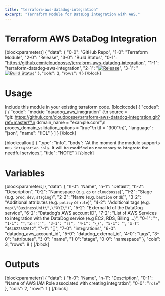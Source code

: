 ```yaml
---
title: "terraform-aws-datadog-integration"
excerpt: "Terraform Module for DataDog integration with AWS."
---
```

# Terraform AWS DataDog Integration
[block:parameters]
{
  "data": {
    "0-0": "GitHub Repo",
    "1-0": "Terraform Module",
    "2-0": "Release",
    "3-0": "Build Status",
    "0-1": "https://github.com/cloudposse/terraform-aws-datadog-integration",
    "1-1": "terraform-datadog-aws-integration",
    "2-1": "[![Release](https://img.shields.io/github/release/cloudposse/terraform-aws-datadog-integration.svg)](https://github.com/cloudposse/terraform-aws-datadog-integration/releases)",
    "3-1": "[![Build Status](https://travis-ci.org/cloudposse/terraform-datadog-aws-integration.svg?branch=master)](https://travis-ci.org/cloudposse/terraform-datadog-aws-integration)"
  },
  "cols": 2,
  "rows": 4
}
[/block]

# Usage

Include this module in your existing terraform code.
[block:code]
{
  "codes": [
    {
      "code": "module \"datadog_aws_integration\" {\n  source                           = \"git::https://github.com/cloudposse/terraform-aws-datadog-integration.git?ref=master\"\n  domain_name                      = \"example.com\"\n  proces_domain_validation_options = \"true\"\n  ttl                              = \"300\"\n}",
      "language": "json",
      "name": "HCL"
    }
  ]
}
[/block]

[block:callout]
{
  "type": "info",
  "body": "At the moment the module supports `RDS integration only`. It will be modified as necessary to integrate the needful services.",
  "title": "NOTE"
}
[/block]
# Variables
[block:parameters]
{
  "data": {
    "h-0": "Name",
    "h-1": "Default",
    "h-2": "Description",
    "0-2": "Namespace (e.g. `cp` or `cloudposse`)",
    "1-2": "Stage (e.g. `prod`, `dev`, `staging`)",
    "2-2": "Name  (e.g. `bastion` or `db`)",
    "3-2": "Additional attributes (e.g. `policy` or `role`)",
    "4-2": "Additional tags  (e.g. `map(\"BusinessUnit\",\"XYZ\")`",
    "5-2": "External Id of the DataDog service",
    "6-2": "Datadog’s AWS account ID",
    "7-2": "List of AWS Services to integration with the DataDog service (e.g EC2, RDS, Billing ...)",
    "0-1": "``",
    "1-1": "``",
    "2-1": "``",
    "3-1": "[]",
    "4-1": "{}",
    "5-1": "``",
    "6-1": "`464622532012`",
    "7-1": "[]",
    "7-0": "integrations",
    "6-0": "datadog_aws_account_id",
    "5-0": "datadog_external_id",
    "4-0": "tags",
    "3-0": "attributes",
    "2-0": "name",
    "1-0": "stage",
    "0-0": "namespace"
  },
  "cols": 3,
  "rows": 8
}
[/block]
# Outputs
[block:parameters]
{
  "data": {
    "h-0": "Name",
    "h-1": "Description",
    "0-1": "Name of AWS IAM Role associated with creating integration",
    "0-0": "`role`"
  },
  "cols": 2,
  "rows": 1
}
[/block]